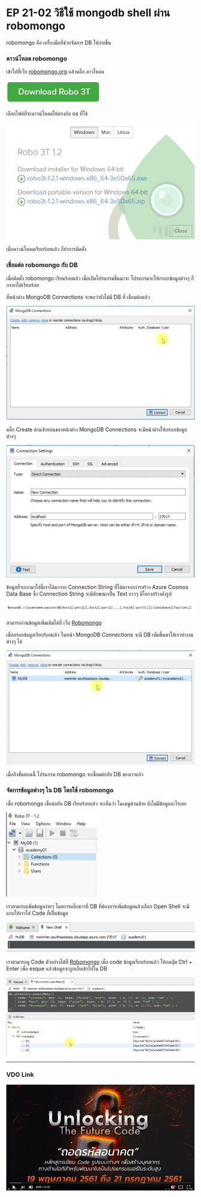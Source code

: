 # EP 21-02 วิธีใช้ mongodb shell ผ่าน robomongo

robomongo คือ เครื่องมือที่ช่วยจัดการ DB ให้ง่ายขึ้น

### ดาวน์โหลด robomongo

เข้าไปที่เว็บ [robomongo.org](https://robomongo.org/) แล้วคลิ๊ก ดาวโหลด

![](images/EP21/210201.PNG)

เลือกไฟล์ที่จะดาวน์โหลดให้ตรงกับ os ที่ใช้

![](images/EP21/210202.PNG)

เมื่อดาวน์โหลดเรียบร้อยแล้ว ก็ทำการติดตั้ง

### เชื่อมต่อ robomongo กับ DB 

เมื่อติดตั้ง robomongo เรียนร้อยแล้ว เมื่อเปิดโปรแกรมขึ้นมาจะ โปรแกรมจะให้กรอกข้อมูลต่างๆ ก็กรอกให้เรียบร้อย  

ที่หน้าต่าง MongoDB Connections จะพบว่ายังไม่มี DB ที่ เชื่อมต่อแล้ว  

![](images/EP21/210203.PNG)

คลิ๊ก Create ด้านซ้ายบนของหน้าต่าง MongoDB Connections จะมีหน้าต่างให้กรอกข้อมูลต่างๆ 

![](images/EP21/210204.PNG)  

ข้อมูลที่จะเอามาใส่นี้เราได้มาจาก Connection String ที่ได้มาจากการสร้าง Azure Cosmos Data Base ซึ่ง Connection String จะมีลักษณะเป็น Text ยาวๆ มีโครงสร้างดังรูป

![](images/EP21/210205.PNG)

สามารถอ่านข้อมูลเพิ่มเติมได้ที่ เว็บ [Robomongo](https://docs.mongodb.com/manual/reference/connection-string/)  

เมื่อกรอกข้อมูลเรียบร้อยแล้ว ในหน้า MongoDB Connections จะมี DB เพิ่มขึ้นมาให้เราทำงานต่างๆ ได้

![](images/EP21/210206.PNG)

เมื่อถึงขั้นตอนนี้ โปรแกรม robomongo จะเชื่อมต่อกับ DB ของเราแล้ว

### จัดการข้อมูลต่างๆ ใน DB โดยใช้ robomongo

เมื่อ robomongo เชื่อต่อกับ DB เรียบร้อยแล้ว จะเห็นว่า ในเมนูด้านซ้าย ยังไม่มีข้อมูลอะไรเลย

![](images/EP21/210207.PNG)

เราสามารถเพิ่มข้อมูลง่ายๆ โดยการคลิ๊กขวาที่ DB ที่ต้องการเพิ่มข้อมูลแล้วเลือก Open Shell จะมีแถบให้เราใส่ Code ที่เป็นข้อมูล  

![](images/EP21/210208.PNG)

เราสามารถดู Code ตัวอย่างได้ที่ [Robomongo](https://docs.mongodb.com/manual/crud/) เมื่อ code ข้อมูลเรียบร้อยแล้ว ให้กดปุ่ม Ctrl + Enter เพื่อ exque แล้วข้อมูลจะถูกเก็บเข้าไปใน DB 

![](images/EP21/210209.PNG)

* * * 
### VDO Link
[![IMAGE ALT TEXT HERE](images/EP21/Items.PNG)](https://youtu.be/cRl8WrSQQgk)